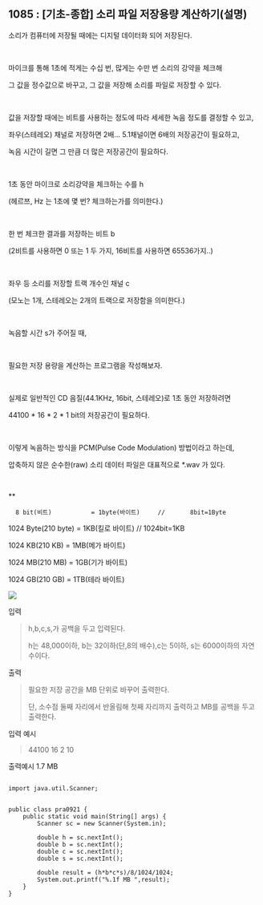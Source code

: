 ## 1085 : [기초-종합] 소리 파일 저장용량 계산하기(설명)
소리가 컴퓨터에 저장될 때에는 디지털 데이터화 되어 저장된다.

​

마이크를 통해 1초에 적게는 수십 번, 많게는 수만 번 소리의 강약을 체크해

그 값을 정수값으로 바꾸고, 그 값을 저장해 소리를 파일로 저장할 수 있다.

​

값을 저장할 때에는 비트를 사용하는 정도에 따라 세세한 녹음 정도를 결정할 수 있고,

좌우(스테레오) 채널로 저장하면 2배… 5.1채널이면 6배의 저장공간이 필요하고,

녹음 시간이 길면 그 만큼 더 많은 저장공간이 필요하다.

​

1초 동안 마이크로 소리강약을 체크하는 수를 h

(헤르쯔, Hz 는 1초에 몇 번? 체크하는가를 의미한다.)

​

한 번 체크한 결과를 저장하는 비트 b

(2비트를 사용하면 0 또는 1 두 가지, 16비트를 사용하면 65536가지..)

​

좌우 등 소리를 저장할 트랙 개수인 채널 c

(모노는 1개, 스테레오는 2개의 트랙으로 저장함을 의미한다.)

​

녹음할 시간 s가 주어질 때,

​

필요한 저장 용량을 계산하는 프로그램을 작성해보자.

​

실제로 일반적인 CD 음질(44.1KHz, 16bit, 스테레오)로 1초 동안 저장하려면

44100 * 16 * 2 * 1 bit의 저장공간이 필요하다.

​

이렇게 녹음하는 방식을 PCM(Pulse Code Modulation) 방법이라고 하는데,

압축하지 않은 순수한(raw) 소리 데이터 파일은 대표적으로 *.wav 가 있다.

​

**

      8 bit(비트)           = 1byte(바이트)     //       8bit=1Byte

1024 Byte(210 byte) = 1KB(킬로 바이트) // 1024bit=1KB

1024 KB(210 KB)      = 1MB(메가 바이트)

1024 MB(210 MB)     = 1GB(기가 바이트)

1024 GB(210 GB)      = 1TB(테라 바이트)






<img src="https://codeup.kr/upload/pimg6201_1.png">








입력

>h,b,c,s,가 공백을 두고 입력된다.
>
>h는 48,000이하, b는 32이하(단,8의 배수),c는 5이하, s는 6000이하의 자연수이다.





출력

>필요한 저장 공간을 MB 단위로 바꾸어 출력한다.
>
>단, 소수점 둘째 자리에서 반올림해 첫째 자리까지 출력하고 MB를 공백을 두고 출력한다.


입력 예시

>44100 16 2 10


출력예시
1.7 MB

```shell

import java.util.Scanner;


public class pra0921 {
    public static void main(String[] args) {
        Scanner sc = new Scanner(System.in);

        double h = sc.nextInt();
        double b = sc.nextInt();
        double c = sc.nextInt();
        double s = sc.nextInt();

        double result = (h*b*c*s)/8/1024/1024;
        System.out.printf("%.1f MB ",result);
    }
}

```
